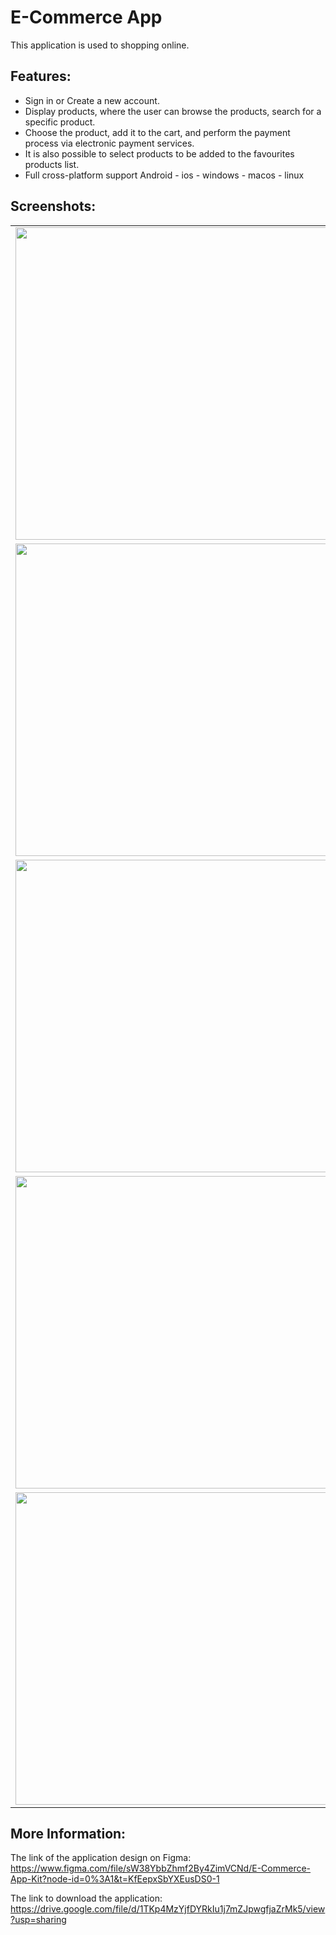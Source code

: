 # E-Commerce App

This application is used to shopping online.

## Features:

- Sign in or Create a new account.
- Display products, where the user can browse the products, search for a specific product.
- Choose the product, add it to the cart, and perform the payment process via electronic payment services.
- It is also possible to select products to be added to the favourites products list.
- Full cross-platform support Android - ios - windows - macos - linux

## Screenshots:
<table>
  <tr>
    <td><img src="https://github.com/ramanassif/E-Commerce_App/blob/master/screenshots/mockup1.png" width=500></td>
    <td><img src="https://github.com/ramanassif/E-Commerce_App/blob/master/screenshots/mockup2.png" width=500></td>
  </tr>
  <tr>
    <td><img src="https://github.com/ramanassif/E-Commerce_App/blob/master/screenshots/mockup3.png" width=500></td>
    <td><img src="https://github.com/ramanassif/E-Commerce_App/blob/master/screenshots/mockup4.png" width=500></td>
  </tr>
  <tr>
    <td><img src="https://github.com/ramanassif/E-Commerce_App/blob/master/screenshots/mockup5.png" width=500></td>
    <td><img src="https://github.com/ramanassif/E-Commerce_App/blob/master/screenshots/mockup6.png" width=500></td>
  </tr>
  <tr>
    <td><img src="https://github.com/ramanassif/E-Commerce_App/blob/master/screenshots/mockup7.png" width=500></td>
    <td><img src="https://github.com/ramanassif/E-Commerce_App/blob/master/screenshots/mockup8.png" width=500></td>
  </tr>
  <tr>
    <td><img src="https://github.com/ramanassif/E-Commerce_App/blob/master/screenshots/mockup9.png" width=500></td>
    <td><img src="https://github.com/ramanassif/E-Commerce_App/blob/master/screenshots/mockup10.png" width=500></td>
  </tr>
 </table>

## More Information:

The link of the application design on Figma: https://www.figma.com/file/sW38YbbZhmf2By4ZimVCNd/E-Commerce-App-Kit?node-id=0%3A1&t=KfEepxSbYXEusDS0-1

The link to download the application: https://drive.google.com/file/d/1TKp4MzYjfDYRkIu1j7mZJpwgfjaZrMk5/view?usp=sharing
